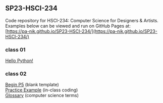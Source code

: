 ## SP23-HSCI-234

Code repository for HSCI-234: Computer Science for Designers & Artists.  
Examples below can be viewed and run on GitHub Pages at:  
[https://pa-nik.github.io/SP23-HSCI-234/](https://pa-nik.github.io/SP23-HSCI-234/)

### class 01

[Hello Python!](class01/hello-python.html)   

### class 02  

[Begin P5](class02/begin-p5/) (blank template)   
[Practice Example](class02/practice-example/) (in-class coding)  
[Glossary](class02/glossary.md) (computer science terms)  